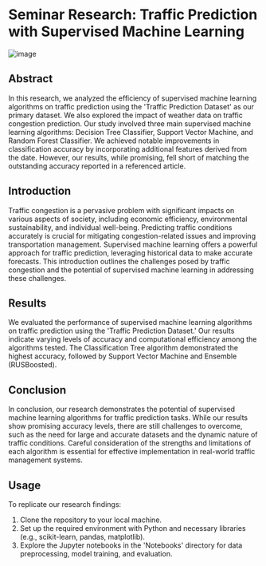 # Seminar Research: Traffic Prediction with Supervised Machine Learning

![image](https://github.com/ItsSnirLevi/Traffic-Prediction/assets/127433228/64b163ed-ff95-4058-ae5e-f4a5d93b6f50)

## Abstract

In this research, we analyzed the efficiency of supervised machine learning algorithms on traffic prediction using the 'Traffic Prediction Dataset' as our primary dataset. We also explored the impact of weather data on traffic congestion prediction. Our study involved three main supervised machine learning algorithms: Decision Tree Classifier, Support Vector Machine, and Random Forest Classifier. We achieved notable improvements in classification accuracy by incorporating additional features derived from the date. However, our results, while promising, fell short of matching the outstanding accuracy reported in a referenced article.

## Introduction

Traffic congestion is a pervasive problem with significant impacts on various aspects of society, including economic efficiency, environmental sustainability, and individual well-being. Predicting traffic conditions accurately is crucial for mitigating congestion-related issues and improving transportation management. Supervised machine learning offers a powerful approach for traffic prediction, leveraging historical data to make accurate forecasts. This introduction outlines the challenges posed by traffic congestion and the potential of supervised machine learning in addressing these challenges.

## Results

We evaluated the performance of supervised machine learning algorithms on traffic prediction using the 'Traffic Prediction Dataset.' Our results indicate varying levels of accuracy and computational efficiency among the algorithms tested. The Classification Tree algorithm demonstrated the highest accuracy, followed by Support Vector Machine and Ensemble (RUSBoosted).

## Conclusion

In conclusion, our research demonstrates the potential of supervised machine learning algorithms for traffic prediction tasks. While our results show promising accuracy levels, there are still challenges to overcome, such as the need for large and accurate datasets and the dynamic nature of traffic conditions. Careful consideration of the strengths and limitations of each algorithm is essential for effective implementation in real-world traffic management systems.

## Usage

To replicate our research findings:

1. Clone the repository to your local machine.
2. Set up the required environment with Python and necessary libraries (e.g., scikit-learn, pandas, matplotlib).
3. Explore the Jupyter notebooks in the 'Notebooks' directory for data preprocessing, model training, and evaluation.
